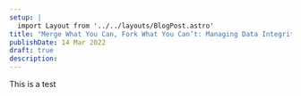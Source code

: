 ```yaml
---
setup: |
  import Layout from '../../layouts/BlogPost.astro'
title: "Merge What You Can, Fork What You Can’t: Managing Data Integrity in Local-First Software"
publishDate: 14 Mar 2022
draft: true
description:
---
```


This is a test